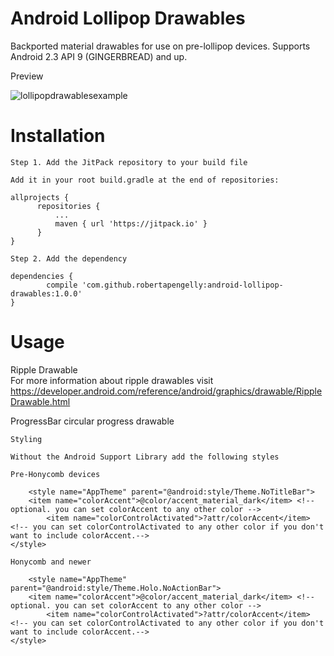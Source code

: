# Android Lollipop Drawables

Backported material drawables for use on pre-lollipop devices. Supports Android 2.3 API 9 (GINGERBREAD) and up.

Preview

![lollipopdrawablesexample](https://cloud.githubusercontent.com/assets/5245027/21935050/ce4c0c1e-d9a3-11e6-9506-181e3190cae6.gif)

# Installation

    Step 1. Add the JitPack repository to your build file
    
    Add it in your root build.gradle at the end of repositories:
    
    allprojects {
		  repositories {
			  ...
			  maven { url 'https://jitpack.io' }
		  }
	}
    
    Step 2. Add the dependency
    
    dependencies {
	        compile 'com.github.robertapengelly:android-lollipop-drawables:1.0.0'
	}

# Usage

Ripple Drawable<br />
For more information about ripple drawables visit https://developer.android.com/reference/android/graphics/drawable/RippleDrawable.html

ProgressBar circular progress drawable

    Styling
    
    Without the Android Support Library add the following styles
    
    Pre-Honycomb devices
    
        <style name="AppTheme" parent="@android:style/Theme.NoTitleBar">
	    <item name="colorAccent">@color/accent_material_dark</item> <!-- optional. you can set colorAccent to any other color -->
            <item name="colorControlActivated">?attr/colorAccent</item> <!-- you can set colorControlActivated to any other color if you don't want to include colorAccent.-->
	</style>
    
    Honycomb and newer
    
        <style name="AppTheme" parent="@android:style/Theme.Holo.NoActionBar">
	    <item name="colorAccent">@color/accent_material_dark</item> <!-- optional. you can set colorAccent to any other color -->
            <item name="colorControlActivated">?attr/colorAccent</item> <!-- you can set colorControlActivated to any other color if you don't want to include colorAccent.-->
	</style>
